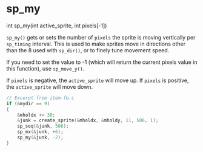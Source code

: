 # sp_my

<Prototype>int sp_my(int active_sprite, int pixels[-1])</Prototype>

`sp_my()` gets or sets the number of `pixels` the sprite is moving vertically per `sp_timing` interval. This is used to make sprites move in directions other than the 8 used with `sp_dir()`, or to finely tune movement speed.

If you need to set the value to -1 (which will return the current pixels value in this function), use `sp_move_y()`.

If `pixels` is negative, the `active_sprite` will move up. If `pixels` is positive, the `active_sprite` will move down.

```c
// Excerpt from item-fb.c
if (&mydir == 9)
{
    &mholdx += 30;
    &junk = create_sprite(&mholdx, &mholdy, 11, 506, 1);
    sp_seq(&junk, 506);
    sp_mx(&junk, +6);
    sp_my(&junk, -2);
}
```
